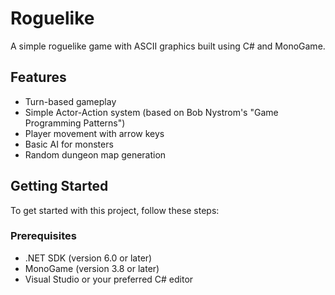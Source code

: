 # Roguelike 

A simple roguelike game with ASCII graphics built using C# and MonoGame.

## Features
- Turn-based gameplay
- Simple Actor-Action system (based on Bob Nystrom's "Game Programming Patterns")
- Player movement with arrow keys
- Basic AI for monsters
- Random dungeon map generation

## Getting Started

To get started with this project, follow these steps:

### Prerequisites

- .NET SDK (version 6.0 or later)
- MonoGame (version 3.8 or later)
- Visual Studio or your preferred C# editor